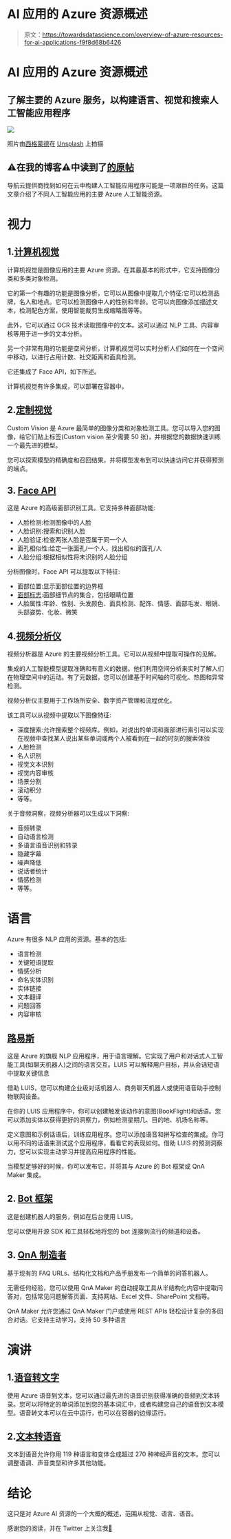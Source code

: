 # AI 应用的 Azure 资源概述

> 原文：<https://towardsdatascience.com/overview-of-azure-resources-for-ai-applications-f9f8d68b6426>

# AI 应用的 Azure 资源概述

## 了解主要的 Azure 服务，以构建语言、视觉和搜索人工智能应用程序

![](img/bfbb9f4fc060d223a5a4afe82e0b2ac5.png)

照片由[西格蒙德](https://unsplash.com/@sigmund?utm_source=medium&utm_medium=referral)在 [Unsplash](https://unsplash.com?utm_source=medium&utm_medium=referral) 上拍摄

## ⚠️在我的博客⚠️中读到了[的原帖](https://anebz.eu/azure-ai-resources)

导航云提供商找到如何在云中构建人工智能应用程序可能是一项艰巨的任务。这篇文章介绍了不同人工智能应用的主要 Azure 人工智能资源。

# 视力

## 1.[计算机视觉](https://azure.microsoft.com/en-us/services/cognitive-services/computer-vision/)

计算机视觉是图像应用的主要 Azure 资源。在其最基本的形式中，它支持图像分类和多类对象检测。

它的第一个有趣的功能是图像分析，它可以从图像中提取几个特征:它可以检测品牌，名人和地点。它可以检测图像中人的性别和年龄。它可以向图像添加描述文本，检测配色方案，使用智能裁剪生成缩略图等等。

此外，它可以通过 OCR 技术读取图像中的文本。这可以通过 NLP 工具、内容审核等用于进一步的文本分析。

另一个非常有用的功能是空间分析，计算机视觉可以实时分析人们如何在一个空间中移动，以进行占用计数、社交距离和面具检测。

它还集成了 Face API，如下所述。

计算机视觉有许多集成，可以部署在容器中。

## 2.[定制视觉](https://azure.microsoft.com/en-us/services/cognitive-services/custom-vision-service/)

Custom Vision 是 Azure 最简单的图像分类和对象检测工具。您可以导入您的图像，给它们贴上标签(Custom vision 至少需要 50 张)，并根据您的数据快速训练一个最先进的模型。

您可以探索模型的精确度和召回结果，并将模型发布到可以快速访问它并获得预测的端点。

## 3. [Face API](https://azure.microsoft.com/en-us/services/cognitive-services/face/)

这是 Azure 的高级面部识别工具。它支持多种面部功能:

*   人脸检测:检测图像中的人脸
*   人脸识别:搜索和识别人脸
*   人脸验证:检查两张人脸是否属于同一个人
*   面孔相似性:给定一张面孔/一个人，找出相似的面孔/人
*   人脸分组:根据相似性将未识别的人脸分组

分析图像时，Face API 可以提取以下特征:

*   面部位置:显示面部位置的边界框
*   [面部标志](https://docs.microsoft.com/en-us/azure/cognitive-services/face/concepts/face-detection#face-landmarks):面部细节点的集合，包括眼睛位置
*   人脸属性:年龄、性别、头发颜色、面具检测、配饰、情感、面部毛发、眼镜、头部姿势、化妆、微笑

## 4.[视频分析仪](https://azure.microsoft.com/en-us/products/video-analyzer/)

视频分析器是 Azure 的主要视频分析工具。它可以从视频中提取可操作的见解。

集成的人工智能模型提取准确和有意义的数据。他们利用空间分析来实时了解人们在物理空间中的运动。有了元数据，您可以创建基于时间轴的可视化、热图和异常检测。

视频分析仪主要用于工作场所安全、数字资产管理和流程优化。

该工具可以从视频中提取以下图像特征:

*   深度搜索:允许搜索整个视频库。例如，对说出的单词和面部进行索引可以实现在视频中查找某人说出某些单词或两个人被看到在一起的时刻的搜索体验
*   人脸检测
*   名人识别
*   视觉文本识别
*   视觉内容审核
*   场景分割
*   滚动积分
*   等等。

关于音频洞察，视频分析器可以生成以下洞察:

*   音频转录
*   自动语言检测
*   多语言语音识别和转录
*   隐藏字幕
*   噪声降低
*   说话者统计
*   情感检测
*   等等。

# 语言

Azure 有很多 NLP 应用的资源。基本的包括:

*   语言检测
*   关键短语提取
*   情感分析
*   命名实体识别
*   实体链接
*   文本翻译
*   问题回答
*   内容审核

## [路易斯](https://azure.microsoft.com/en-us/services/cognitive-services/conversational-language-understanding/)

这是 Azure 的旗舰 NLP 应用程序，用于语言理解。它实现了用户和对话式人工智能工具(如聊天机器人)之间的语言交互。LUIS 可以解释用户目标，并从会话短语中提取关键信息

借助 LUIS，您可以构建企业级对话机器人、商务聊天机器人或使用语音助手控制物联网设备。

在你的 LUIS 应用程序中，你可以创建触发该动作的意图(BookFlight)和话语。您可以添加实体以获得更好的洞察力，例如检测星期几、目的地、机场名称等。

定义意图和示例话语后，训练应用程序。您可以添加语音和拼写检查的集成。你可以用不同的话语来测试这个应用程序，看看它的表现如何。借助 LUIS 的预测洞察力，您可以实现主动学习并提高应用程序的性能。

当模型足够好的时候，你可以发布它，并将其与 Azure 的 Bot 框架或 QnA Maker 集成。

## 2. [Bot 框架](https://dev.botframework.com/)

这是创建机器人的服务，例如在后台使用 LUIS。

您可以使用开源 SDK 和工具轻松地将您的 bot 连接到流行的频道和设备。

## 3. [QnA 制造者](https://www.qnamaker.ai/)

基于现有的 FAQ URLs、结构化文档和产品手册发布一个简单的问答机器人。

无需任何经验，您可以使用 QnA Maker 的自动提取工具从半结构化内容中提取问答对，包括常见问题解答页面、支持网站、Excel 文件、SharePoint 文档等。

QnA Maker 允许您通过 QnA Maker 门户或使用 REST APIs 轻松设计复杂的多回合对话。它支持主动学习，支持 50 多种语言

# 演讲

## 1.[语音转文字](https://azure.microsoft.com/en-us/services/cognitive-services/speech-to-text/)

使用 Azure 语音到文本，您可以通过最先进的语音识别获得准确的音频到文本转录。您可以将特定的单词添加到您的基本词汇中，或者构建您自己的语音到文本模型。语音转文本可以在云中运行，也可以在容器的边缘运行。

## 2.[文本转语音](https://azure.microsoft.com/en-us/services/cognitive-services/text-to-speech/)

文本到语音允许你用 119 种语言和变体合成超过 270 种神经声音的文本。您可以调整语调、声音类型和许多其他功能。

# 结论

这只是对 Azure AI 资源的一个大概的概述，范围从视觉、语言、语音。

感谢您的阅读，并在 Twitter 上关注我[🚀](https://twitter.com/anebzt)